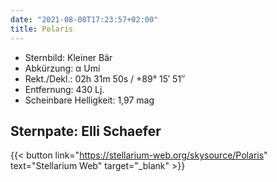 ```yaml
---
date: "2021-08-08T17:23:57+02:00"
title: Polaris
---
```


- Sternbild: Kleiner Bär
- Abkürzung: α Umi
- Rekt./Dekl.: 02h 31m 50s / +89° 15′ 51″
- Entfernung: 430 Lj.
- Scheinbare Helligkeit: 1,97 mag

## Sternpate: Elli Schaefer

{{< button link="https://stellarium-web.org/skysource/Polaris" text="Stellarium Web" target="_blank" >}}